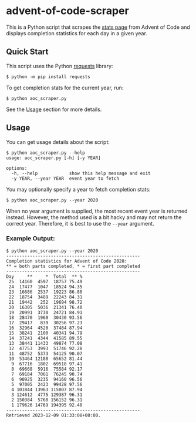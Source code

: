 # advent-of-code-scraper

This is a Python script that scrapes the [stats page](https://adventofcode.com/2023/stats) from Advent of Code and displays completion statistics for each day in a given year.

## Quick Start

This script uses the Python [requests](https://pypi.org/project/requests/) library:

```
$ python -m pip install requests
```

To get completion stats for the current year, run:

```
$ python aoc_scraper.py
```

See the [Usage](#usage) section for more details.

## Usage

You can get usage details about the script:

```
$ python aoc_scraper.py --help
usage: aoc_scraper.py [-h] [-y YEAR]

options:
  -h, --help            show this help message and exit
  -y YEAR, --year YEAR  event year to fetch
```

You may optionally specify a year to fetch completion stats:

```
$ python aoc_scraper.py --year 2020
```

When no year argument is supplied, the most recent event year is returned instead. However, the method used is a bit hacky and may not return the correct year. Therefore, it is best to use the `--year` argument.

### Example Output:

```
$ python aoc_scraper.py --year 2020
---------------------------------------------------
Completion statistics for Advent of Code 2020:
** = both parts completed, * = first part completed
---------------------------------------------------
Day     **     *  Total  ** %
 25  14160  4597  18757 75.49
 24  17477  1047  18524 94.35
 23  16686  2537  19223 86.80
 22  18754  3489  22243 84.31
 21  19442   252  19694 98.72
 20  16305  5036  21341 76.40
 19  20991  3730  24721 84.91
 18  28470  1960  30430 93.56
 17  29417   839  30256 97.23
 16  32964  4520  37484 87.94
 15  38241  2100  40341 94.79
 14  37241  4344  41585 89.55
 13  38441 11433  49874 77.08
 12  47753  3993  51746 92.28
 11  48752  5373  54125 90.07
 10  53464 12188  65652 81.44
  9  67716  1802  69518 97.41
  8  69668  5916  75584 92.17
  7  69184  7061  76245 90.74
  6  90925  3235  94160 96.56
  5  97005  2423  99428 97.56
  4 101844 13963 115807 87.94
  3 124612  4775 129387 96.31
  2 150384  5768 156152 96.31
  1 179626 14769 194395 92.40
---------------------------------------------------
Retrieved 2023-12-09 01:33:08+00:00.
```


